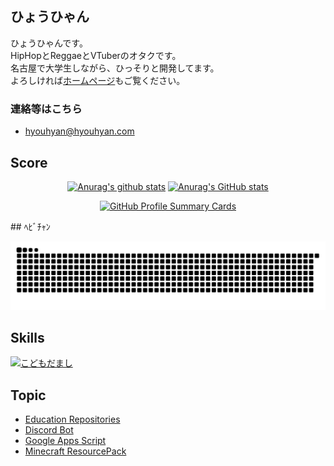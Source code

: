 ## ひょうひゃん

ひょうひゃんです。  
HipHopとReggaeとVTuberのオタクです。  
名古屋で大学生しながら、ひっそりと開発してます。  
よろしければ[ホームページ](https://hyouhyan.com)もご覧ください。  

### 連絡等はこちら
- [hyouhyan@hyouhyan.com](mailto:hyouhyan@hyouhyan.com)


## Score
<div align="center">
  
[![Anurag's github stats](https://github-readme-stats.vercel.app/api?username=hyouhyan&show=reviews&rank_icon=github&show_icons=true&ring_color=6666f3&&theme=transparent)](https://github.com/anuraghazra/github-readme-stats)
[![Anurag's GitHub stats](https://github-readme-stats.vercel.app/api/top-langs/?username=hyouhyan&layout=donut&langs_count=6&theme=transparent)](https://github.com/anuraghazra/github-readme-stats)

[![GitHub Profile Summary Cards](https://github-profile-summary-cards.vercel.app/api/cards/productive-time?username=hyouhyan&theme=transparent&utcOffset=9)](https://github.com/vn7n24fzkq/github-profile-summary-cards)

</div>
## ﾍﾋﾞﾁｬﾝ

[![GitHub Contribute Snake](https://raw.githubusercontent.com/hyouhyan/hyouhyan/output/github-contribution-grid-snake.svg)](https://github.com/marketplace/actions/generate-snake-game-from-github-contribution-grid)


## Skills
[![こどもだまし](https://skillicons.dev/icons?i=ae,arch,arduino,bash,c,cs,cpp,cloudflare,css,debian,docker,figma,flask,firebase,git,github,go,html,idea,ai,js,java,latex,linux,matlab,nginx,nodejs,opencv,ps,php,pr,py,raspberrypi,ubuntu,unity,vscode,vue,xd)](https://skillicons.dev)


## Topic
- [Education Repositories](https://github.com/hyouhyan?tab=repositories&q=topic%3Aeducation)
- [Discord Bot](https://github.com/hyouhyan?tab=repositories&q=topic%3Adiscord-bot)
- [Google Apps Script](https://github.com/hyouhyan?tab=repositories&q=topic%3Agas)
- [Minecraft ResourcePack](https://github.com/hyouhyan?tab=repositories&q=topic%3Aminecraft-resourcepack)
